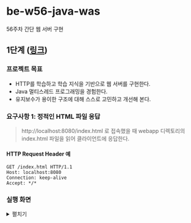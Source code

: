 # be-w56-java-was
56주차 간단 웹 서버 구현
## 1단계 ([링크](https://lucas.codesquad.kr/2022-kakao/course/%EC%9B%B9%EB%B0%B1%EC%97%94%EB%93%9C/Java-Web-Server/%EC%9B%B9-%EC%84%9C%EB%B2%84-%EA%B5%AC%ED%98%84-1%EB%8B%A8%EA%B3%84))
### 프로젝트 목표
- HTTP를 학습하고 학습 지식을 기반으로 웹 서버를 구현한다.
- Java 멀티스레드 프로그래밍을 경험한다.
- 유지보수가 용이한 구조에 대해 스스로 고민하고 개선해 본다.
### 요구사항 1: 정적인 HTML 파일 응답
> http://localhost:8080/index.html 로 접속했을 때 webapp 디렉토리의 index.html 파일을 읽어 클라이언트에 응답한다.
#### HTTP Request Header 예
```
GET /index.html HTTP/1.1
Host: localhost:8080
Connection: keep-alive
Accept: */*
```
### 실행 화면
<details>
    <summary>펼치기</summary>
    <h4><  ></h4>
    <img src="" alt="step1_1_">
</details>